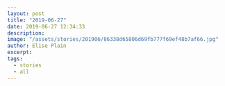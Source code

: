 ```yaml
---
layout: post
title: "2019-06-27"
date: 2019-06-27 12:34:33
description: 
image: "/assets/stories/201906/86338d65806d69fb777f69ef48b7af66.jpg"
author: Elise Plain
excerpt: 
tags: 
  - stories
  - all
---
```



<p></p>
